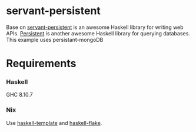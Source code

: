 servant-persistent
==================

Base on [servant-persistent](https://github.com/parsonsmatt/servant-persistent) is an awesome Haskell library for writing web APIs.
[Persistent](http://www.yesodweb.com/book/persistent) is another awesome Haskell library for querying databases.
This example uses persistant-mongoDB

Requirements
============

### Haskell
GHC 8.10.7

### Nix
Use [haskell-template](https://github.com/srid/haskell-template) and [haskell-flake](https://github.com/srid/haskell-flake).
